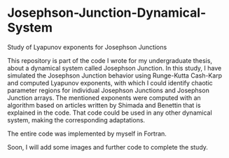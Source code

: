 # Josephson-Junction-Dynamical-System
Study of Lyapunov exponents for Josephson Junctions


This repository is part of the code I wrote for my undergraduate thesis, about a dynamical system called Josephson Junction. 
In this study, I have simulated the Josephson Junction behavior using Runge-Kutta Cash-Karp and computed Lyapunov exponents, with which I could identify chaotic parameter regions for individual Josephson Junctions and Josephson Junction arrays. The mentioned exponents were computed with an algorithm based on articles written by Shimada and Benettin that is explained in the code. That code could be used in any other dynamical system, making the corresponding adaptations.

The entire code was implemented by myself in Fortran. 


Soon, I will add some images and further code to complete the study. 

